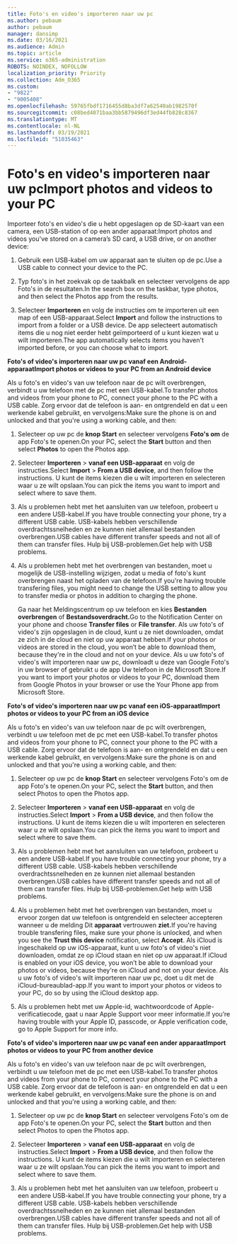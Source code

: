 ```yaml
---
title: Foto's en video's importeren naar uw pc
ms.author: pebaum
author: pebaum
manager: dansimp
ms.date: 03/16/2021
ms.audience: Admin
ms.topic: article
ms.service: o365-administration
ROBOTS: NOINDEX, NOFOLLOW
localization_priority: Priority
ms.collection: Adm_O365
ms.custom:
- "9822"
- "9005408"
ms.openlocfilehash: 59765fbdf1716455d8ba3df7a62540ab1982570f
ms.sourcegitcommit: c08bed4071baa3bb5879496df3ed44fb828c8367
ms.translationtype: MT
ms.contentlocale: nl-NL
ms.lasthandoff: 03/19/2021
ms.locfileid: "51035463"
---
```

# <a name="import-photos-and-videos-to-your-pc"></a><span data-ttu-id="d6cbf-102">Foto's en video's importeren naar uw pc</span><span class="sxs-lookup"><span data-stu-id="d6cbf-102">Import photos and videos to your PC</span></span>

<span data-ttu-id="d6cbf-103">Importeer foto's en video's die u hebt opgeslagen op de SD-kaart van een camera, een USB-station of op een ander apparaat:</span><span class="sxs-lookup"><span data-stu-id="d6cbf-103">Import photos and videos you've stored on a camera’s SD card, a USB drive, or on another device:</span></span>

1. <span data-ttu-id="d6cbf-104">Gebruik een USB-kabel om uw apparaat aan te sluiten op de pc.</span><span class="sxs-lookup"><span data-stu-id="d6cbf-104">Use a USB cable to connect your device to the PC.</span></span>

1. <span data-ttu-id="d6cbf-105">Typ foto's in het zoekvak op de taakbalk en selecteer vervolgens de app Foto's in de resultaten.</span><span class="sxs-lookup"><span data-stu-id="d6cbf-105">In the search box on the taskbar, type photos, and then select the Photos app from the results.</span></span>

1. <span data-ttu-id="d6cbf-106">Selecteer **Importeren** en volg de instructies om te importeren uit een map of een USB-apparaat.</span><span class="sxs-lookup"><span data-stu-id="d6cbf-106">Select **Import** and follow the instructions to import from a folder or a USB device.</span></span> <span data-ttu-id="d6cbf-107">De app selecteert automatisch items die u nog niet eerder hebt geïmporteerd of u kunt kiezen wat u wilt importeren.</span><span class="sxs-lookup"><span data-stu-id="d6cbf-107">The app automatically selects items you haven't imported before, or you can choose what to import.</span></span>

<span data-ttu-id="d6cbf-108">**Foto's of video's importeren naar uw pc vanaf een Android-apparaat**</span><span class="sxs-lookup"><span data-stu-id="d6cbf-108">**Import photos or videos to your PC from an Android device**</span></span>

<span data-ttu-id="d6cbf-109">Als u foto's en video's van uw telefoon naar de pc wilt overbrengen, verbindt u uw telefoon met de pc met een USB-kabel.</span><span class="sxs-lookup"><span data-stu-id="d6cbf-109">To transfer photos and videos from your phone to PC, connect your phone to the PC with a USB cable.</span></span> <span data-ttu-id="d6cbf-110">Zorg ervoor dat de telefoon is aan- en ontgrendeld en dat u een werkende kabel gebruikt, en vervolgens:</span><span class="sxs-lookup"><span data-stu-id="d6cbf-110">Make sure the phone is on and unlocked and that you're using a working cable, and then:</span></span>

1. <span data-ttu-id="d6cbf-111">Selecteer op uw pc de **knop Start** en selecteer vervolgens **Foto's om** de app Foto's te openen.</span><span class="sxs-lookup"><span data-stu-id="d6cbf-111">On your PC, select the **Start** button and then select **Photos** to open the Photos app.</span></span>

1. <span data-ttu-id="d6cbf-112">Selecteer **Importeren**  >  **vanaf een USB-apparaat** en volg de instructies.</span><span class="sxs-lookup"><span data-stu-id="d6cbf-112">Select **Import** > **From a USB device**, and then follow the instructions.</span></span> <span data-ttu-id="d6cbf-113">U kunt de items kiezen die u wilt importeren en selecteren waar u ze wilt opslaan.</span><span class="sxs-lookup"><span data-stu-id="d6cbf-113">You can pick the items you want to import and select where to save them.</span></span>

1. <span data-ttu-id="d6cbf-114">Als u problemen hebt met het aansluiten van uw telefoon, probeert u een andere USB-kabel.</span><span class="sxs-lookup"><span data-stu-id="d6cbf-114">If you have trouble connecting your phone, try a different USB cable.</span></span> <span data-ttu-id="d6cbf-115">USB-kabels hebben verschillende overdrachtssnelheden en ze kunnen niet allemaal bestanden overbrengen.</span><span class="sxs-lookup"><span data-stu-id="d6cbf-115">USB cables have different transfer speeds and not all of them can transfer files.</span></span> <span data-ttu-id="d6cbf-116">Hulp bij USB-problemen.</span><span class="sxs-lookup"><span data-stu-id="d6cbf-116">Get help with USB problems.</span></span>

1. <span data-ttu-id="d6cbf-117">Als u problemen hebt met het overbrengen van bestanden, moet u mogelijk de USB-instelling wijzigen, zodat u media of foto's kunt overbrengen naast het opladen van de telefoon.</span><span class="sxs-lookup"><span data-stu-id="d6cbf-117">If you're having trouble transfering files, you might need to change the USB setting to allow you to transfer media or photos in addition to charging the phone.</span></span> 

    <span data-ttu-id="d6cbf-118">Ga naar het Meldingscentrum op uw telefoon en kies **Bestanden overbrengen** of **Bestandsoverdracht.**</span><span class="sxs-lookup"><span data-stu-id="d6cbf-118">Go to the Notification Center on your phone and choose **Transfer files** or **File transfer**.</span></span> <span data-ttu-id="d6cbf-119">Als uw foto's of video's zijn opgeslagen in de cloud, kunt u ze niet downloaden, omdat ze zich in de cloud en niet op uw apparaat hebben.</span><span class="sxs-lookup"><span data-stu-id="d6cbf-119">If your photos or videos are stored in the cloud, you won’t be able to download them, because they're in the cloud and not on your device.</span></span> <span data-ttu-id="d6cbf-120">Als u uw foto's of video's wilt importeren naar uw pc, downloadt u deze van Google Foto's in uw browser of gebruikt u de app Uw telefoon in de Microsoft Store.</span><span class="sxs-lookup"><span data-stu-id="d6cbf-120">If you want to import your photos or videos to your PC, download them from Google Photos in your browser or use the Your Phone app from Microsoft Store.</span></span>

<span data-ttu-id="d6cbf-121">**Foto's of video's importeren naar uw pc vanaf een iOS-apparaat**</span><span class="sxs-lookup"><span data-stu-id="d6cbf-121">**Import photos or videos to your PC from an iOS device**</span></span>

<span data-ttu-id="d6cbf-122">Als u foto's en video's van uw telefoon naar de pc wilt overbrengen, verbindt u uw telefoon met de pc met een USB-kabel.</span><span class="sxs-lookup"><span data-stu-id="d6cbf-122">To transfer photos and videos from your phone to PC, connect your phone to the PC with a USB cable.</span></span> <span data-ttu-id="d6cbf-123">Zorg ervoor dat de telefoon is aan- en ontgrendeld en dat u een werkende kabel gebruikt, en vervolgens:</span><span class="sxs-lookup"><span data-stu-id="d6cbf-123">Make sure the phone is on and unlocked and that you're using a working cable, and then:</span></span>

1. <span data-ttu-id="d6cbf-124">Selecteer op uw pc de **knop Start** en selecteer vervolgens Foto's om de app Foto's te openen.</span><span class="sxs-lookup"><span data-stu-id="d6cbf-124">On your PC, select the **Start** button, and then select Photos to open the Photos app.</span></span>

1. <span data-ttu-id="d6cbf-125">Selecteer **Importeren**  >  **vanaf een USB-apparaat** en volg de instructies.</span><span class="sxs-lookup"><span data-stu-id="d6cbf-125">Select **Import** > **From a USB device**, and then follow the instructions.</span></span> <span data-ttu-id="d6cbf-126">U kunt de items kiezen die u wilt importeren en selecteren waar u ze wilt opslaan.</span><span class="sxs-lookup"><span data-stu-id="d6cbf-126">You can pick the items you want to import and select where to save them.</span></span>

1. <span data-ttu-id="d6cbf-127">Als u problemen hebt met het aansluiten van uw telefoon, probeert u een andere USB-kabel.</span><span class="sxs-lookup"><span data-stu-id="d6cbf-127">If you have trouble connecting your phone, try a different USB cable.</span></span> <span data-ttu-id="d6cbf-128">USB-kabels hebben verschillende overdrachtssnelheden en ze kunnen niet allemaal bestanden overbrengen.</span><span class="sxs-lookup"><span data-stu-id="d6cbf-128">USB cables have different transfer speeds and not all of them can transfer files.</span></span> <span data-ttu-id="d6cbf-129">Hulp bij USB-problemen.</span><span class="sxs-lookup"><span data-stu-id="d6cbf-129">Get help with USB problems.</span></span>

1. <span data-ttu-id="d6cbf-130">Als u problemen hebt met het overbrengen van bestanden, moet u ervoor zorgen dat uw telefoon is ontgrendeld en selecteer accepteren wanneer u de melding Dit **apparaat** vertrouwen **ziet.**</span><span class="sxs-lookup"><span data-stu-id="d6cbf-130">If you're having trouble transfering files, make sure your phone is unlocked, and when you see the **Trust this device** notification, select **Accept**.</span></span> <span data-ttu-id="d6cbf-131">Als iCloud is ingeschakeld op uw iOS-apparaat, kunt u uw foto's of video's niet downloaden, omdat ze op iCloud staan en niet op uw apparaat.</span><span class="sxs-lookup"><span data-stu-id="d6cbf-131">If iCloud is enabled on your iOS device, you won’t be able to download your photos or videos, because they're on iCloud and not on your device.</span></span> <span data-ttu-id="d6cbf-132">Als u uw foto's of video's wilt importeren naar uw pc, doet u dit met de iCloud-bureaublad-app.</span><span class="sxs-lookup"><span data-stu-id="d6cbf-132">If you want to import your photos or videos to your PC, do so by using the iCloud desktop app.</span></span>

1. <span data-ttu-id="d6cbf-133">Als u problemen hebt met uw Apple-id, wachtwoordcode of Apple-verificatiecode, gaat u naar Apple Support voor meer informatie.</span><span class="sxs-lookup"><span data-stu-id="d6cbf-133">If you’re having trouble with your Apple ID, passcode, or Apple verification code, go to Apple Support for more info.</span></span>

<span data-ttu-id="d6cbf-134">**Foto's of video's importeren naar uw pc vanaf een ander apparaat**</span><span class="sxs-lookup"><span data-stu-id="d6cbf-134">**Import photos or videos to your PC from another device**</span></span>

<span data-ttu-id="d6cbf-135">Als u foto's en video's van uw telefoon naar de pc wilt overbrengen, verbindt u uw telefoon met de pc met een USB-kabel.</span><span class="sxs-lookup"><span data-stu-id="d6cbf-135">To transfer photos and videos from your phone to PC, connect your phone to the PC with a USB cable.</span></span> <span data-ttu-id="d6cbf-136">Zorg ervoor dat de telefoon is aan- en ontgrendeld en dat u een werkende kabel gebruikt, en vervolgens:</span><span class="sxs-lookup"><span data-stu-id="d6cbf-136">Make sure the phone is on and unlocked and that you're using a working cable, and then:</span></span>

1. <span data-ttu-id="d6cbf-137">Selecteer op uw pc de **knop Start** en selecteer vervolgens Foto's om de app Foto's te openen.</span><span class="sxs-lookup"><span data-stu-id="d6cbf-137">On your PC, select the **Start** button and then select Photos to open the Photos app.</span></span>

1. <span data-ttu-id="d6cbf-138">Selecteer **Importeren**  >  **vanaf een USB-apparaat** en volg de instructies.</span><span class="sxs-lookup"><span data-stu-id="d6cbf-138">Select **Import** > **From a USB device**, and then follow the instructions.</span></span> <span data-ttu-id="d6cbf-139">U kunt de items kiezen die u wilt importeren en selecteren waar u ze wilt opslaan.</span><span class="sxs-lookup"><span data-stu-id="d6cbf-139">You can pick the items you want to import and select where to save them.</span></span>

1. <span data-ttu-id="d6cbf-140">Als u problemen hebt met het aansluiten van uw telefoon, probeert u een andere USB-kabel.</span><span class="sxs-lookup"><span data-stu-id="d6cbf-140">If you have trouble connecting your phone, try a different USB cable.</span></span> <span data-ttu-id="d6cbf-141">USB-kabels hebben verschillende overdrachtssnelheden en ze kunnen niet allemaal bestanden overbrengen.</span><span class="sxs-lookup"><span data-stu-id="d6cbf-141">USB cables have different transfer speeds and not all of them can transfer files.</span></span> <span data-ttu-id="d6cbf-142">Hulp bij USB-problemen.</span><span class="sxs-lookup"><span data-stu-id="d6cbf-142">Get help with USB problems.</span></span>


